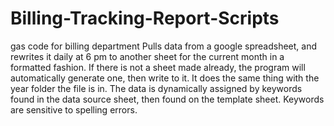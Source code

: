# Billing-Tracking-Report-Scripts
gas code for billing department
Pulls data from a google spreadsheet, and rewrites it daily at 6 pm to another sheet for the current month in a formatted fashion. If there is not a sheet made already, the program will automatically generate one, then write to it. It does the same thing with the year folder the file is in.
The data is dynamically assigned by keywords found in the data source sheet, then found on the template sheet. Keywords are sensitive to spelling errors.

